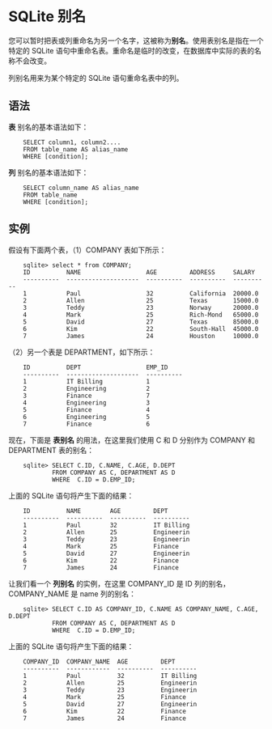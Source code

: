 # SQLite 别名

您可以暂时把表或列重命名为另一个名字，这被称为**别名**。使用表别名是指在一个特定的 SQLite 语句中重命名表。重命名是临时的改变，在数据库中实际的表的名称不会改变。

列别名用来为某个特定的 SQLite 语句重命名表中的列。

## 语法

**表** 别名的基本语法如下：

```
    SELECT column1, column2....
    FROM table_name AS alias_name
    WHERE [condition];
```

**列** 别名的基本语法如下：

```
    SELECT column_name AS alias_name
    FROM table_name
    WHERE [condition];
```

## 实例

假设有下面两个表，（1）COMPANY 表如下所示：

```
    sqlite> select * from COMPANY;
    ID          NAME                  AGE         ADDRESS     SALARY
    ----------  --------------------  ----------  ----------  ----------
    1           Paul                  32          California  20000.0
    2           Allen                 25          Texas       15000.0
    3           Teddy                 23          Norway      20000.0
    4           Mark                  25          Rich-Mond   65000.0
    5           David                 27          Texas       85000.0
    6           Kim                   22          South-Hall  45000.0
    7           James                 24          Houston     10000.0
```

（2）另一个表是 DEPARTMENT，如下所示：

```
    ID          DEPT                  EMP_ID
    ----------  --------------------  ----------
    1           IT Billing            1
    2           Engineering           2
    3           Finance               7
    4           Engineering           3
    5           Finance               4
    6           Engineering           5
    7           Finance               6
```

现在，下面是 **表别名** 的用法，在这里我们使用 C 和 D 分别作为 COMPANY 和 DEPARTMENT 表的别名：

```
    sqlite> SELECT C.ID, C.NAME, C.AGE, D.DEPT
            FROM COMPANY AS C, DEPARTMENT AS D
            WHERE  C.ID = D.EMP_ID;
```

上面的 SQLite 语句将产生下面的结果：

```
    ID          NAME        AGE         DEPT
    ----------  ----------  ----------  ----------
    1           Paul        32          IT Billing
    2           Allen       25          Engineerin
    3           Teddy       23          Engineerin
    4           Mark        25          Finance
    5           David       27          Engineerin
    6           Kim         22          Finance
    7           James       24          Finance
```

让我们看一个 **列别名** 的实例，在这里 COMPANY_ID 是 ID 列的别名，COMPANY_NAME 是 name 列的别名：

```
    sqlite> SELECT C.ID AS COMPANY_ID, C.NAME AS COMPANY_NAME, C.AGE, D.DEPT
            FROM COMPANY AS C, DEPARTMENT AS D
            WHERE  C.ID = D.EMP_ID;
```

上面的 SQLite 语句将产生下面的结果：

```
    COMPANY_ID  COMPANY_NAME  AGE         DEPT
    ----------  ------------  ----------  ----------
    1           Paul          32          IT Billing
    2           Allen         25          Engineerin
    3           Teddy         23          Engineerin
    4           Mark          25          Finance
    5           David         27          Engineerin
    6           Kim           22          Finance
    7           James         24          Finance
```